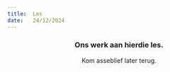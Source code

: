 ```yaml
---
title:  Les
date:   24/12/2024
---
```


### <center>Ons werk aan hierdie les.</center>
<center>Kom asseblief later terug.</center>